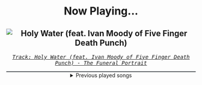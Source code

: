 <div align="center"> 
<h1>Now Playing...</h1>

![Holy Water (feat. Ivan Moody of Five Finger Death Punch)](https://i.scdn.co/image/ab67616d00001e02b49cdadc06549f67e4bf7755)
--
_<samp><a href="https://open.spotify.com/track/1rcZspyKL7dhmV3gj8PT8p">Track: Holy Water (feat. Ivan Moody of Five Finger Death Punch) - The Funeral Portrait</a></samp>_

<div style="border: 1px #4B5054 solid"></div>
<details>
  <summary>
    Previous played songs
  </summary>
  <table>
    <thead>
      <tr>
        <th>
          Artist
        </th>
        <th>
          Song
        </th>
        <th>
          Link
        </th>
      </tr>
    </thead>
    <tbody>
      <tr><td>The Funeral Portrait</td><td>Holy Water (feat. Ivan Moody of Five Finger Death Punch)</td><td><a href="https://open.spotify.com/track/1rcZspyKL7dhmV3gj8PT8p">https://open.spotify.com/track/1rcZspyKL7dhmV3gj8PT8p</a></td></tr><tr><td>From Fall to Spring</td><td>TAKE THE PAIN AWAY</td><td><a href="https://open.spotify.com/track/5r9KGyFznWkWjId1O9YPNP">https://open.spotify.com/track/5r9KGyFznWkWjId1O9YPNP</a></td></tr><tr><td>Days Of Jupiter</td><td>Denial</td><td><a href="https://open.spotify.com/track/5iAW1eE0tYCLQf5d3ii3mZ">https://open.spotify.com/track/5iAW1eE0tYCLQf5d3ii3mZ</a></td></tr><tr><td>Days Of Jupiter</td><td>My Heaven My Hell</td><td><a href="https://open.spotify.com/track/2fRllM9w09zGJvHADY4iwG">https://open.spotify.com/track/2fRllM9w09zGJvHADY4iwG</a></td></tr><tr><td>Days Of Jupiter</td><td>Parazite</td><td><a href="https://open.spotify.com/track/18xXsKNNIqJuib6w3NSQpL">https://open.spotify.com/track/18xXsKNNIqJuib6w3NSQpL</a></td></tr><tr><td>Days Of Jupiter</td><td>The Fix</td><td><a href="https://open.spotify.com/track/4abIS2skvflbHqQL2UoILj">https://open.spotify.com/track/4abIS2skvflbHqQL2UoILj</a></td></tr><tr><td>Days Of Jupiter</td><td>Desolation</td><td><a href="https://open.spotify.com/track/5stNiFeZuWuNIEnhO8AXnX">https://open.spotify.com/track/5stNiFeZuWuNIEnhO8AXnX</a></td></tr><tr><td>Days Of Jupiter</td><td>Machine</td><td><a href="https://open.spotify.com/track/02aPu81dOgw5dJw63rTz1K">https://open.spotify.com/track/02aPu81dOgw5dJw63rTz1K</a></td></tr><tr><td>Days Of Jupiter</td><td>The World Was Never Enough</td><td><a href="https://open.spotify.com/track/3oNbn2KFKra4dhqTMBfVyw">https://open.spotify.com/track/3oNbn2KFKra4dhqTMBfVyw</a></td></tr><tr><td>Days Of Jupiter</td><td>Original Sin</td><td><a href="https://open.spotify.com/track/0X6NVp894faYcVD7x1UEUM">https://open.spotify.com/track/0X6NVp894faYcVD7x1UEUM</a></td></tr><tr><td>Breaking Benjamin</td><td>Had Enough</td><td><a href="https://open.spotify.com/track/7u93rCmIM9mBoT4mvfUBTZ">https://open.spotify.com/track/7u93rCmIM9mBoT4mvfUBTZ</a></td></tr><tr><td>Vita</td><td>Als Ob</td><td><a href="https://open.spotify.com/track/2YLayNzldHUhrKC4OVI7BF">https://open.spotify.com/track/2YLayNzldHUhrKC4OVI7BF</a></td></tr><tr><td>Breaking Benjamin</td><td>The Dark of You</td><td><a href="https://open.spotify.com/track/7egnrHJAANlNymbrmQNKcG">https://open.spotify.com/track/7egnrHJAANlNymbrmQNKcG</a></td></tr><tr><td>Breaking Benjamin</td><td>Hollow</td><td><a href="https://open.spotify.com/track/536bkD2pabwDI6kHCzHv5T">https://open.spotify.com/track/536bkD2pabwDI6kHCzHv5T</a></td></tr><tr><td>Breaking Benjamin</td><td>The Diary of Jane - Single Version</td><td><a href="https://open.spotify.com/track/0faXHILILebCGnJBPU6KJJ">https://open.spotify.com/track/0faXHILILebCGnJBPU6KJJ</a></td></tr><tr><td>Breaking Benjamin</td><td>Sooner Or Later</td><td><a href="https://open.spotify.com/track/6VGKfZmYkkMsd2pij0jNiF">https://open.spotify.com/track/6VGKfZmYkkMsd2pij0jNiF</a></td></tr><tr><td>Morgana</td><td>Schwarm</td><td><a href="https://open.spotify.com/track/3KiANrzozsktALYFjS3SnN">https://open.spotify.com/track/3KiANrzozsktALYFjS3SnN</a></td></tr><tr><td>Shiro SAGISU</td><td>Hundred Years War</td><td><a href="https://open.spotify.com/track/1gIqrFYCS3JjFHWfi8dQzg">https://open.spotify.com/track/1gIqrFYCS3JjFHWfi8dQzg</a></td></tr><tr><td>Shiro SAGISU</td><td>quincy's craft</td><td><a href="https://open.spotify.com/track/0tnqNundeaHkwHWFegIUDu">https://open.spotify.com/track/0tnqNundeaHkwHWFegIUDu</a></td></tr><tr><td>Shiro SAGISU</td><td>Stand Up Be Strong (Pt. II)</td><td><a href="https://open.spotify.com/track/5BqFJRaEVRhu8vfaCQM6AE">https://open.spotify.com/track/5BqFJRaEVRhu8vfaCQM6AE</a></td></tr>
    </tbody>
  </table>
</details>

</div>
